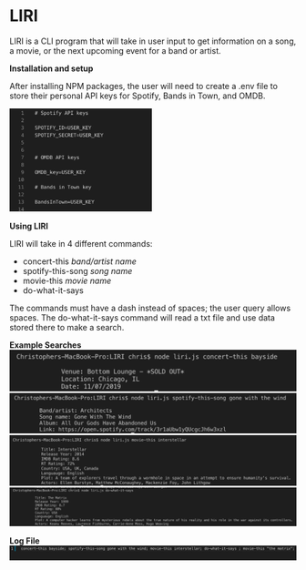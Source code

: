 # LIRI

LIRI is a CLI program that will take in user input to get information on a song, a movie, or the next upcoming event for a band or artist.

**Installation and setup**

After installing NPM packages, the user will need to create a .env file to store their personal API keys for Spotify, Bands in Town, and OMDB. 

<img src="/images/userkeys.png" width="250">


**Using LIRI**

LIRI will take in 4 different commands: 
* concert-this *band/artist name*
* spotify-this-song *song name*
* movie-this *movie name*
* do-what-it-says

The commands must have a dash instead of spaces; the user query allows spaces. The do-what-it-says command will read a txt file and use data stored there to make a search. 




**Example Searches**
<img src="/images/concert.png">
<img src="/images/spotify.png">
<img src="/images/movie.png">
<img src="/images/do-what-it-says.png">

**Log File**
<img src="/images/log.png">